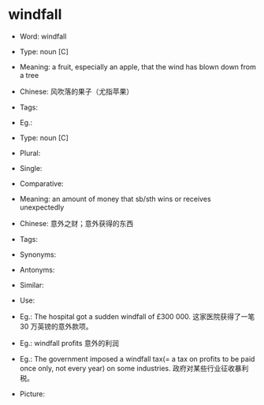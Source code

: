 # windfall

- Word: windfall

- Type: noun [C]
- Meaning: a fruit, especially an apple, that the wind has blown down from a tree
- Chinese: 风吹落的果子（尤指苹果）
- Tags: 
- Eg.: 

- Type: noun [C]
- Plural: 
- Single: 
- Comparative: 
- Meaning: an amount of money that sb/sth wins or receives unexpectedly
- Chinese: 意外之财；意外获得的东西
- Tags: 
- Synonyms: 
- Antonyms: 
- Similar: 
- Use: 
- Eg.: The hospital got a sudden windfall of £300 000. 这家医院获得了一笔 30 万英镑的意外款项。
- Eg.: windfall profits 意外的利润
- Eg.: The government imposed a windfall tax(= a tax on profits to be paid once only, not every year) on some industries. 政府对某些行业征收暴利税。
- Picture: 

